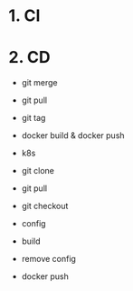 # 1. CI

# 2. CD
- git merge
- git pull
- git tag
- docker build & docker push
- k8s



- git clone 
- git pull
- git checkout 
- config
- build
- remove config
- docker push
